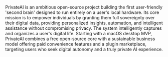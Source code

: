 PrivateAI is an ambitious open-source project building the first user-friendly 'second brain' designed to run entirely on a user's local hardware. Its core mission is to empower individuals by granting them full sovereignty over their digital data, providing personalized insights, automation, and intelligent assistance without compromising privacy. The system intelligently captures and organizes a user's digital life. Starting with a macOS desktop MVP, PrivateAI combines a free open-source core with a sustainable business model offering paid convenience features and a plugin marketplace, targeting users who seek digital autonomy and a truly private AI experience.
